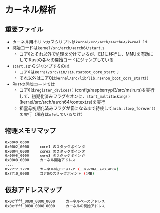 # カーネル解析

## 重要ファイル

- カーネル用のリンカスクリプトは`kernel/src/arch/aarch64/kernel.ld`
- 開始コードは`kernel/src/arch/aarch64/start.s`
    - コア0とそれ以外で処理を分けているが、EL1に移行し、MMUを有効にして
      Rustの各々の開始コードにジャンプしている
- `start.s`からジャンプするのは
    - コア0は`kernel/src/lib/lib.rs#boot_core_start()`
    - それ以外はコア0は`kernel/src/lib/lib.rs#non_boot_core_start()`
- Rustの開始コードでは
    - コア0は`register_devices()` (config/raspberrypi3/src/main.rs)を実行して、初期化済みフラグをオンに、`start_multitasking()`(kernel/src/arch/aarch64/context.rs)を実行
    - 祖霊母初期化済みフラグが音になるまで待機して`arch::loop_forever()`を実行（現在は`wfe`しているだけ）

## 物理メモリマップ

```bash
0x0000_0000
0x0002_0000     core1 のスタックポインタ
0x0004_0000     core2 のスタックポインタ
0x0006_0000     core3 のスタックポインタ
0x0008_0000     カーネル開始アドレス
....
0x????_???0     カーネル終了アドレス (__KERNEL_END_ADDR)
0x??10_0000     コア0のスタックポイント (1MB)
```

## 仮想アドレスマップ

```bash
0x0xffff_0000_0000_0000     カーネルベースアドレス
0x0xffff_0000_0008_0000     カーネルの開始アドレス
```
